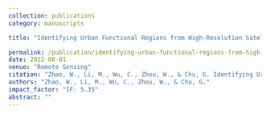 ```yaml
---
collection: publications
category: manuscripts

title: "Identifying Urban Functional Regions from High-Resolution Satellite Images Using a Context-Aware Segmentation Network"

permalink: /publication/identifying-urban-functional-regions-from-high-resolution-satellite-images-using-a-context-aware-segmentation-network
date: 2022-08-01
venue: "Remote Sensing"
citation: "Zhao, W., Li, M., Wu, C., Zhou, W., & Chu, G. Identifying Urban Functional Regions from High-Resolution Satellite Images Using a Context-Aware Segmentation Network. Remote Sensing, 14(16), 3996."
authors: "Zhao, W., Li, M., Wu, C., Zhou, W., & Chu, G."
impact_factor: "IF: 5.35"
abstract: ""
---
```

